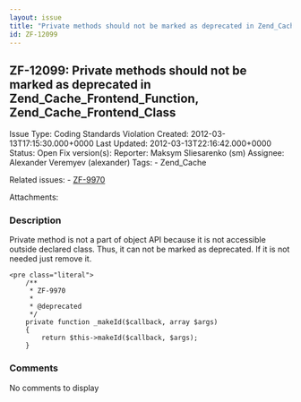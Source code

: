 ```yaml
---
layout: issue
title: "Private methods should not be marked as deprecated in Zend_Cache_Frontend_Function, Zend_Cache_Frontend_Class"
id: ZF-12099
---
```


ZF-12099: Private methods should not be marked as deprecated in Zend\_Cache\_Frontend\_Function, Zend\_Cache\_Frontend\_Class
-----------------------------------------------------------------------------------------------------------------------------

 Issue Type: Coding Standards Violation Created: 2012-03-13T17:15:30.000+0000 Last Updated: 2012-03-13T22:16:42.000+0000 Status: Open Fix version(s): 
 Reporter:  Maksym Sliesarenko (sm)  Assignee:  Alexander Veremyev (alexander)  Tags: - Zend\_Cache
 
 Related issues: - [ZF-9970](/issues/browse/ZF-9970)
 
 Attachments: 
### Description

Private method is not a part of object API because it is not accessible outside declared class. Thus, it can not be marked as deprecated. If it is not needed just remove it.

 
    <pre class="literal">
        /**
         * ZF-9970
         *
         * @deprecated
         */
        private function _makeId($callback, array $args)
        {
            return $this->makeId($callback, $args);
        }
    


 

 

### Comments

No comments to display